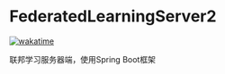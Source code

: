 # FederatedLearningServer2

[![wakatime](https://wakatime.com/badge/user/c961f353-6dc8-45d2-b741-b1294782806e/project/fc4eb794-c4cd-48b1-a640-3dd4fa3d2f10.svg)](https://wakatime.com/badge/user/c961f353-6dc8-45d2-b741-b1294782806e/project/fc4eb794-c4cd-48b1-a640-3dd4fa3d2f10)

联邦学习服务器端，使用Spring Boot框架
